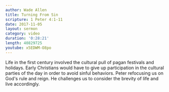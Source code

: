 ```yaml
---
author: Wade Allen
title: Turning From Sin
scripture: 1 Peter 4:1-11
date: 2017-11-05
layout: sermon
category: video
duration: '0:28:21' 
length: 40829725
youtube: x5EDWM-O8po
---
```


Life in the first century involved the cultural pull of pagan festivals and holidays. Early Christians would have to give up participation in the cultural parties of the day in order to avoid sinful behaviors. Peter refocusing us on God's rule and reign. He challenges us to consider the brevity of life and live accordingly.

